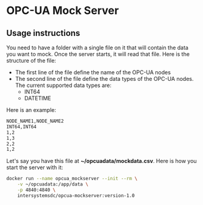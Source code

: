 # OPC-UA Mock Server

## Usage instructions

You need to have a folder with a single file on it that will contain the data you want to mock. Once the server
starts, it will read that file. Here is the structure of the file:
* The first line of the file define the name of the OPC-UA nodes
* The second line of the file define the data types of the OPC-UA nodes. The current supported data types are:
  * INT64
  * DATETIME

Here is an example:

```bash
NODE_NAME1,NODE_NAME2
INT64,INT64
1,2
1,3
2,2
1,2
```

Let's say you have this file at **~/opcuadata/mockdata.csv**. Here is how you start the server with it:

```bash
docker run --name opcua_mockserver --init --rm \
    -v ~/opcuadata:/app/data \
    -p 4840:4840 \
    intersystemsdc/opcua-mockserver:version-1.0
```